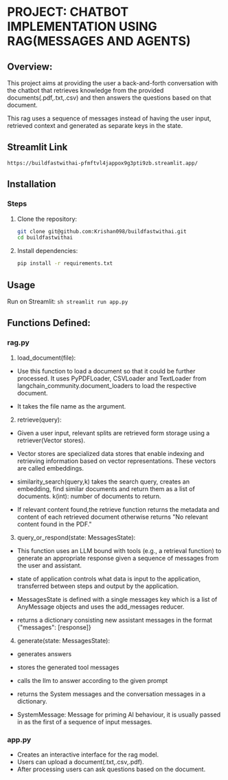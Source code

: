 # PROJECT: CHATBOT IMPLEMENTATION USING RAG(MESSAGES AND AGENTS)

## Overview:
This project aims at providing the user a back-and-forth conversation with the chatbot that retrieves knowledge from the provided documents(.pdf,.txt,.csv) and then answers the questions based on that document.

This rag uses a sequence of messages instead of having the user input, retrieved context and generated as separate keys in the state. 
## Streamlit Link
    https://buildfastwithai-pfmftvl4jappox9g3pti9zb.streamlit.app/
## Installation
### Steps
1. Clone the repository:
    ```sh
    git clone git@github.com:Krishan098/buildfastwithai.git
    cd buildfastwithai
    ```
2. Install dependencies:
    ```sh
    pip install -r requirements.txt
    ```
## Usage
Run on Streamlit:
    ```sh
    streamlit run app.py
    ```

## Functions Defined:

### rag.py
1. load_document(file): 

- Use this function to load a document so that it could be further processed. It uses PyPDFLoader, CSVLoader and TextLoader from langchain_community.document_loaders to load the respective document.

- It takes the file name as the argument.

2. retrieve(query):

-  Given a user input, relevant splits are retrieved form storage using a retriever(Vector stores). 

- Vector stores are specialized data stores that enable indexing and retrieving information based on vector representations. These vectors are called embeddings.

-  similarity_search(query,k) takes the search query, creates an embedding, find similar documents and return them as a list of documents. k(int): number of documents to return.

- If relevant content found,the retrieve function returns the metadata and content of each retrieved document otherwise returns "No relevant content found in the PDF."

3. query_or_respond(state: MessagesState):

- This function uses an LLM bound with tools (e.g., a retrieval function) to generate an appropriate response given a sequence of messages from the user and assistant.

- state of application controls what data is input to the application, transferred between steps and output by the application.

- MessagesState is defined with a single messages key which is a list of AnyMessage objects and uses the add_messages reducer.

- returns a dictionary consisting new assistant messages in the format {"messages": [response]}

4. generate(state: MessagesState):

- generates answers

- stores the generated tool messages

- calls the llm to answer according to the given prompt

- returns the System messages and the conversation messages in a dictionary.

- SystemMessage: Message for priming AI behaviour, it is usually passed in as the first of a sequence of input messages.

### app.py

- Creates an interactive interface for the rag model.
- Users can upload a document(.txt,.csv,.pdf).
- After processing users can ask questions based on the document.